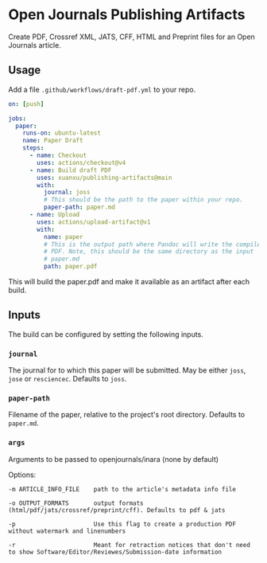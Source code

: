 # Open Journals Publishing Artifacts

Create PDF, Crossref XML, JATS, CFF, HTML and Preprint files for an Open Journals article.

## Usage

Add a file `.github/workflows/draft-pdf.yml` to your repo.

``` yaml
on: [push]

jobs:
  paper:
    runs-on: ubuntu-latest
    name: Paper Draft
    steps:
      - name: Checkout
        uses: actions/checkout@v4
      - name: Build draft PDF
        uses: xuanxu/publishing-artifacts@main
        with:
          journal: joss
          # This should be the path to the paper within your repo.
          paper-path: paper.md
      - name: Upload
        uses: actions/upload-artifact@v1
        with:
          name: paper
          # This is the output path where Pandoc will write the compiled
          # PDF. Note, this should be the same directory as the input
          # paper.md
          path: paper.pdf
```

This will build the paper.pdf and make it available as an artifact
after each build.

## Inputs


The build can be configured by setting the following inputs.

### `journal`

The journal for to which this paper will be submitted. May be
either `joss`, `jose` or `resciencec`. Defaults to `joss`.

### `paper-path`

Filename of the paper, relative to the project's root directory.
Defaults to `paper.md`.

### `args`

Arguments to be passed to openjournals/inara (none by default)

Options:
```
-m ARTICLE_INFO_FILE    path to the article's metadata info file

-o OUTPUT_FORMATS       output formats (html/pdf/jats/crossref/preprint/cff). Defaults to pdf & jats

-p                      Use this flag to create a production PDF without watermark and linenumbers

-r                      Meant for retraction notices that don't need to show Software/Editor/Reviewes/Submission-date information
```
